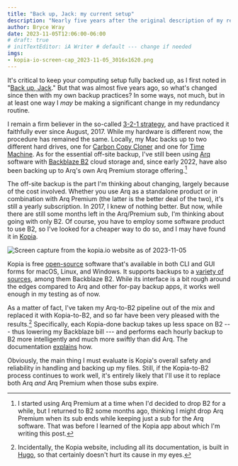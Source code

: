 ```yaml
---
title: "Back up, Jack: my current setup"
description: "Nearly five years after the original description of my redundancy routine, here’s how I’m doing it now."
author: Bryce Wray
date: 2023-11-05T12:06:00-06:00
# draft: true
# initTextEditor: iA Writer # default --- change if needed
imgs:
- kopia-io-screen-cap_2023-11-05_3016x1620.png
---
```


It's critical to keep your computing setup fully backed up, as I first noted in "[Back up, Jack](/posts/2019/02/back-up-jack/)." But that was almost five years ago, so what's changed since then with my own backup practices? In some ways, not much, but in at least one way I *may* be making a significant change in my redundancy routine.

<!--more-->

I remain a firm believer in the so-called [3-2-1 strategy](https://www.backblaze.com/blog/the-3-2-1-backup-strategy/), and have practiced it faithfully ever since August, 2017. While my hardware is different now, the procedure has remained the same. Locally, my Mac backs up to two different hard drives, one for [Carbon Copy Cloner](https://bombich.com) and one for [Time Machine](https://support.apple.com/en-us/HT201250). As for the essential off-site backup, I've still been using [Arq](https://www.arqbackup.com) software with [Backblaze B2](https://www.backblaze.com/cloud-storage) cloud storage and, since early 2022, have also been backing up to Arq's own Arq Premium storage offering.[^ArqPrem]

[^ArqPrem]: I started using Arq Premium at a time when I'd decided to drop B2 for a while, but I returned to B2 some months ago, thinking I might drop Arq Premium when its sub ends while keeping just a sub for the Arq software. That was before I learned of the Kopia app about which I'm writing this post.

The off-site backup is the part I'm thinking about changing, largely because of the cost involved. Whether you use Arq as a standalone product or in combination with Arq Premium (the latter is the better deal of the two), it's still a yearly subscription. In 2017, I knew of nothing better. But now, while there are still some months left in the Arq/Premium sub, I'm thinking about going with only B2. Of course, you have to employ some software product to use B2, so I've looked for a cheaper way to do so, and I may have found it in [Kopia](https://kopia.io).

![Screen capture from the kopia.io website as of 2023-11-05](kopia-io-screen-cap_2023-11-05_3016x1620.png)

Kopia is free [open-source](https://github.com/kopia/kopia/) software that's available in both CLI and GUI forms for macOS, Linux, and Windows. It supports backups to a [variety of sources](https://kopia.io/docs/repositories/), among them Backblaze B2. While its interface is a bit rough around the edges compared to Arq and other for-pay backup apps, it works well enough in my testing as of now.

As a matter of fact, I've taken my Arq-to-B2 pipeline out of the mix and replaced it with Kopia-to-B2, and so far have been very pleased with the results.[^Hugo] Specifically, each Kopia-done backup takes up less space on B2 --- thus lowering my Backblaze bill --- and performs each hourly backup to B2 more intelligently and much more swiftly than did Arq. The documentation [explains](https://kopia.io/docs/features/) how.

Obviously, the main thing I must evaluate is Kopia's overall safety and reliability in handling and backing up my files. Still, if the Kopia-to-B2 process continues to work well, it's entirely likely that I'll use it to replace both Arq *and* Arq Premium when those subs expire.

[^Hugo]: Incidentally, the Kopia website, including all its documentation, is built in [Hugo](https://gohugo.io), so that certainly doesn't hurt its cause in my eyes.
